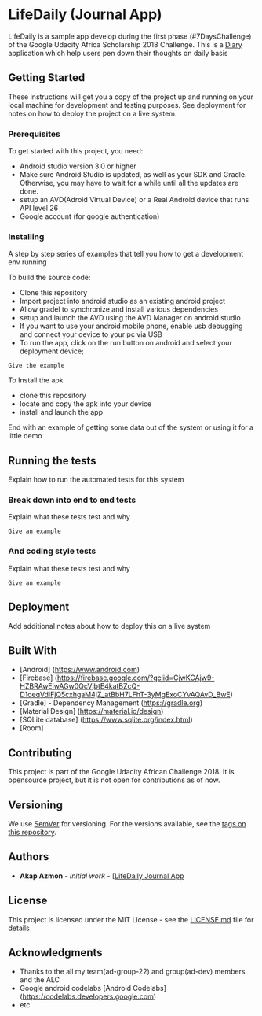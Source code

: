 # LifeDaily (Journal App)


LifeDaily is a sample app develop during the first phase (#7DaysChallenge) of the Google Udacity Africa Scholarship 2018 Challenge.
This is a [Diary](https://en.wikipedia.org/wiki/Diary) application which help users pen down their thoughts on daily basis 


## Getting Started

These instructions will get you a copy of the project up and running on your local machine for development and testing purposes. See deployment for notes on how to deploy the project on a live system.

### Prerequisites

To get started with this project, you need:
* Android studio version 3.0 or higher
* Make sure Android Studio is updated, as well as your SDK and Gradle.
Otherwise, you may have to wait for a while until all the updates are done.
* setup an AVD(Adroid Virtual Device) or a Real Android device that runs API level 26
* Google account (for google authentication)



### Installing

A step by step series of examples that tell you how to get a development env running

To build the source code:

* Clone this repository
* Import project into android studio as an existing android project
* Allow gradel to synchronize and install various dependencies
* setup and launch the AVD using the AVD Manager on android studio
* If you want to use your android mobile phone, enable usb debugging and connect your device to your pc via USB
* To run the app, click on the run button on android and select your deployment device;
```
Give the example
```
To Install the apk

* clone this repository
* locate and copy the apk into your device
* install and launch the app



End with an example of getting some data out of the system or using it for a little demo

## Running the tests

Explain how to run the automated tests for this system

### Break down into end to end tests

Explain what these tests test and why

```
Give an example
```

### And coding style tests

Explain what these tests test and why

```
Give an example
```

## Deployment

Add additional notes about how to deploy this on a live system

## Built With

* [Android] (https://www.android.com)
* [Firebase] (https://firebase.google.com/?gclid=CjwKCAjw9-HZBRAwEiwAGw0QcVjbtE4katBZcQ-D1oeqVdlFjQ5cxhgaM4jZ_atBbH7LFhT-3yMgExoCYvAQAvD_BwE)
* [Gradle]  - Dependency Management (https://gradle.org)
* [Material Design] (https://material.io/design)
* [SQLite database] (https://www.sqlite.org/index.html)
* [Room]

## Contributing

This project is part of the Google Udacity African Challenge 2018. It is opensource project, but it is not open for contributions as of now. 

## Versioning

We use [SemVer](http://semver.org/) for versioning. For the versions available, see the [tags on this repository](https://github.com/your/project/tags). 

## Authors

* **Akap Azmon** - *Initial work* - [[LifeDaily Journal App](https://github.com/casyazmon/LifeDaily-Journal-app)



## License

This project is licensed under the MIT License - see the [LICENSE.md](LICENSE.md) file for details

## Acknowledgments

* Thanks to the all my team(ad-group-22) and group(ad-dev) members and the ALC
* Google android codelabs [Android Codelabs] (https://codelabs.developers.google.com)
* etc

